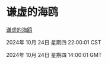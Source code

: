 # 谦虚的海鸥
[谦虚的海鸥](http://219.139.199.238:56308/qxdho/course/base/hotlink/index.php)

2024年 10月 24日 星期四 22:00:01 CST

2024年 10月 24日 星期四 14:00:01 GMT

